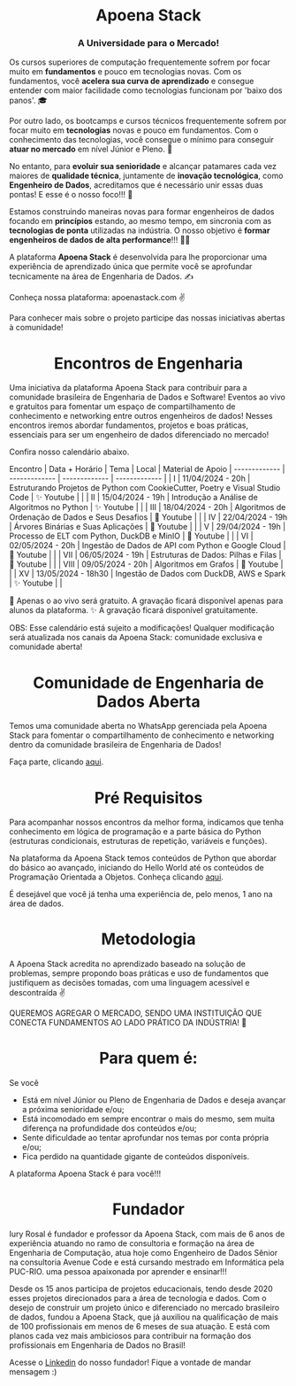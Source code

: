 <h1 align="center">Apoena Stack</h1>
<h3 align="center">A Universidade para o Mercado!</h3>

Os cursos superiores de computação frequentemente sofrem por focar muito em **fundamentos** e pouco em tecnologias novas. Com os fundamentos, você **acelera sua curva de aprendizado** e consegue entender com maior facilidade como tecnologias funcionam por 'baixo dos panos'. 🎓

Por outro lado, os bootcamps e cursos técnicos frequentemente sofrem por focar muito em **tecnologias** novas e pouco em fundamentos. Com o conhecimento das tecnologias, você consegue o mínimo para conseguir **atuar no mercado** em nível Júnior e Pleno. 🏢

No entanto, para **evoluir sua senioridade** e alcançar patamares cada vez maiores de **qualidade técnica**, juntamente de **inovação tecnológica**, como **Engenheiro de Dados**, acreditamos que é necessário unir essas duas pontas! E esse é o nosso foco!!! 🧭

Estamos construindo maneiras novas para formar engenheiros de dados focando em **princípios** estando, ao mesmo tempo, em sincronia com as **tecnologias de ponta** utilizadas na indústria. O nosso objetivo é **formar engenheiros de dados de alta performance**!!! 🧑‍💻

A plataforma **Apoena Stack** é desenvolvida para lhe proporcionar uma experiência de aprendizado única que permite você se aprofundar tecnicamente na área de Engenharia de Dados. ✍️

Conheça nossa plataforma: apoenastack.com ✌️

Para conhecer mais sobre o projeto participe das nossas iniciativas abertas à comunidade!

<h1 align="center">Encontros de Engenharia</h1>
Uma iniciativa da plataforma Apoena Stack para contribuir para a comunidade brasileira de Engenharia de Dados e Software!
Eventos ao vivo e gratuitos para fomentar um espaço de compartilhamento de conhecimento e networking entre outros engenheiros de dados!
Nesses encontros iremos abordar fundamentos, projetos e boas práticas, essenciais para ser um engenheiro de dados diferenciado no mercado!

Confira nosso calendário abaixo.

Encontro | Data + Horário  | Tema | Local | Material de Apoio 
| ------------- | ------------- | ------------- | ------------- |
| I | 11/04/2024 - 20h | Estruturando Projetos de Python com CookieCutter, Poetry e Visual Studio Code | ✨ Youtube | |
| II | 15/04/2024 - 19h | Introdução a Análise de Algoritmos no Python | ✨ Youtube | |
| III | 18/04/2024 - 20h | Algoritmos de Ordenação de Dados e Seus Desafios | 🔰 Youtube | |
| IV | 22/04/2024 - 19h | Árvores Binárias e Suas Aplicações | 🔰 Youtube | |
| V | 29/04/2024 - 19h | Processo de ELT com Python, DuckDB e MinIO | 🔰 Youtube | |
| VI | 02/05/2024 - 20h | Ingestão de Dados de API com Python e Google Cloud | 🔰 Youtube | |
| VII | 06/05/2024 - 19h | Estruturas de Dados: Pilhas e Filas | 🔰 Youtube | |
| VIII | 09/05/2024 - 20h | Algoritmos em Grafos | 🔰 Youtube | |
| XV | 13/05/2024 - 18h30 | Ingestão de Dados com DuckDB, AWS e Spark | ✨ Youtube | |

🔰 Apenas o ao vivo será gratuito. A gravação ficará disponível apenas para alunos da plataforma.
✨ A gravação ficará disponível gratuitamente.

OBS: Esse calendário está sujeito a modificações! Qualquer modificação será atualizada nos canais da Apoena Stack: comunidade exclusiva e comunidade aberta!

<h1 align="center">Comunidade de Engenharia de Dados Aberta</h1>
Temos uma comunidade aberta no WhatsApp gerenciada pela Apoena Stack para fomentar o compartilhamento de conhecimento e networking dentro da comunidade brasileira de Engenharia de Dados! 

Faça parte, clicando [aqui](https://chat.whatsapp.com/CiWfP2g352y1g6QSwALXsD).

<h1 align="center">Pré Requisitos</h1>
Para acompanhar nossos encontros da melhor forma, indicamos que tenha conhecimento em lógica de programação e a parte básica do Python (estruturas condicionais, estruturas de repetição, variáveis e funções). 

Na plataforma da Apoena Stack temos conteúdos de Python que abordar do básico ao avançado, iniciando do Hello World até os conteúdos de Programação Orientada a Objetos. Conheça clicando [aqui](apooenastack.com).

É desejável que você já tenha uma experiência de, pelo menos, 1 ano na área de dados.

<h1 align="center">Metodologia</h1>

A Apoena Stack acredita no aprendizado baseado na solução de problemas, sempre propondo boas práticas e uso de fundamentos que justifiquem as decisões tomadas, com uma linguagem acessível e descontraída ✌️

QUEREMOS AGREGAR O MERCADO, SENDO UMA INSTITUIÇÃO QUE CONECTA FUNDAMENTOS AO LADO PRÁTICO DA INDÚSTRIA! 🏢

<h1 align="center">Para quem é: </h1>
Se você

- Está em nível Júnior ou Pleno de Engenharia de Dados e deseja avançar a próxima senioridade e/ou;
- Está incomodado em sempre encontrar o mais do mesmo, sem muita diferença na profundidade dos conteúdos e/ou;
- Sente dificuldade ao tentar aprofundar nos temas por conta própria e/ou;
- Fica perdido na quantidade gigante de conteúdos disponíveis.

A plataforma Apoena Stack é para você!!!

<h1 align="center">Fundador</h1>
Iury Rosal é fundador e professor da Apoena Stack, com mais de 6 anos de experiência atuando no ramo de consultoria e formação na área de Engenharia de Computação, atua hoje como Engenheiro de Dados Sênior na consultoria Avenue Code e está cursando mestrado em Informática pela PUC-RIO. uma pessoa apaixonada por aprender e ensinar!!!

Desde os 15 anos participa de projetos educacionais, tendo desde 2020 esses projetos direcionados para a área de tecnologia e dados. Com o desejo de construir um projeto único e diferenciado no mercado brasileiro de dados, fundou a Apoena Stack, que já auxiliou na qualificação de mais de 100 profissionais em menos de 6 meses de sua atuação. E está com planos cada vez mais ambiciosos para contribuir na formação dos profissionais em Engenharia de Dados no Brasil! 

Acesse o [Linkedin](https://www.linkedin.com/in/iuryrosal) do nosso fundador! Fique a vontade de mandar mensagem :)
